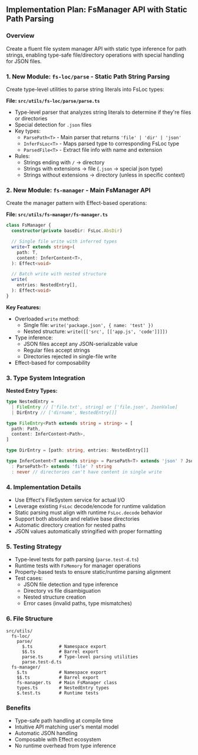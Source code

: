 ## Implementation Plan: FsManager API with Static Path Parsing

### Overview

Create a fluent file system manager API with static type inference for path strings, enabling type-safe file/directory operations with special handling for JSON files.

### 1. **New Module: `fs-loc/parse`** - Static Path String Parsing

Create type-level utilities to parse string literals into FsLoc types:

**File: `src/utils/fs-loc/parse/parse.ts`**

- Type-level parser that analyzes string literals to determine if they're files or directories
- Special detection for `.json` files
- Key types:
  - `ParsePath<T>` - Main parser that returns `'file' | 'dir' | 'json'`
  - `InferFsLoc<T>` - Maps parsed type to corresponding FsLoc type
  - `ParsedFile<T>` - Extract file info with name and extension
- Rules:
  - Strings ending with `/` → directory
  - Strings with extensions → file (`.json` → special json type)
  - Strings without extensions → directory (unless in specific context)

### 2. **New Module: `fs-manager`** - Main FsManager API

Create the manager pattern with Effect-based operations:

**File: `src/utils/fs-manager/fs-manager.ts`**

```typescript
class FsManager {
  constructor(private baseDir: FsLoc.AbsDir)

  // Single file write with inferred types
  write<T extends string>(
    path: T,
    content: InferContent<T>,
  ): Effect<void>

  // Batch write with nested structure
  write(
    entries: NestedEntry[],
  ): Effect<void>
}
```

**Key Features:**

- Overloaded `write` method:
  - Single file: `write('package.json', { name: 'test' })`
  - Nested structure: `write([['src', [['app.js', 'code']]]])`
- Type inference:
  - JSON files accept any JSON-serializable value
  - Regular files accept strings
  - Directories rejected in single-file write
- Effect-based for composability

### 3. **Type System Integration**

**Nested Entry Types:**

```typescript
type NestedEntry =
  | FileEntry // ['file.txt', string] or ['file.json', JsonValue]
  | DirEntry // ['dirname', NestedEntry[]]

type FileEntry<Path extends string = string> = [
  path: Path,
  content: InferContent<Path>,
]

type DirEntry = [path: string, entries: NestedEntry[]]

type InferContent<T extends string> = ParsePath<T> extends 'json' ? JsonValue
  : ParsePath<T> extends 'file' ? string
  : never // directories can't have content in single write
```

### 4. **Implementation Details**

- Use Effect's FileSystem service for actual I/O
- Leverage existing `FsLoc` decode/encode for runtime validation
- Static parsing must align with runtime `FsLoc.decode` behavior
- Support both absolute and relative base directories
- Automatic directory creation for nested paths
- JSON values automatically stringified with proper formatting

### 5. **Testing Strategy**

- Type-level tests for path parsing (`parse.test-d.ts`)
- Runtime tests with `FsMemory` for manager operations
- Property-based tests to ensure static/runtime parsing alignment
- Test cases:
  - JSON file detection and type inference
  - Directory vs file disambiguation
  - Nested structure creation
  - Error cases (invalid paths, type mismatches)

### 6. **File Structure**

```
src/utils/
  fs-loc/
    parse/
      $.ts          # Namespace export
      $$.ts         # Barrel export
      parse.ts      # Type-level parsing utilities
      parse.test-d.ts
  fs-manager/
    $.ts            # Namespace export
    $$.ts           # Barrel export
    fs-manager.ts   # Main FsManager class
    types.ts        # NestedEntry types
    $.test.ts       # Runtime tests
```

### Benefits

- Type-safe path handling at compile time
- Intuitive API matching user's mental model
- Automatic JSON handling
- Composable with Effect ecosystem
- No runtime overhead from type inference
